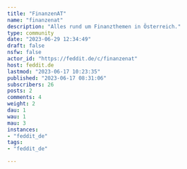 ```yaml
---
title: "FinanzenAT" 
name: "finanzenat"
description: "Alles rund um Finanzthemen in Österreich."
type: community
date: "2023-06-29 12:34:49"
draft: false
nsfw: false
actor_id: "https://feddit.de/c/finanzenat"
host: feddit.de
lastmod: "2023-06-17 10:23:35"
published: "2023-06-17 08:31:06"
subscribers: 26
posts: 2
comments: 4
weight: 2
dau: 1
wau: 1
mau: 3
instances:
- "feddit_de"
tags: 
- "feddit_de"

---
```

